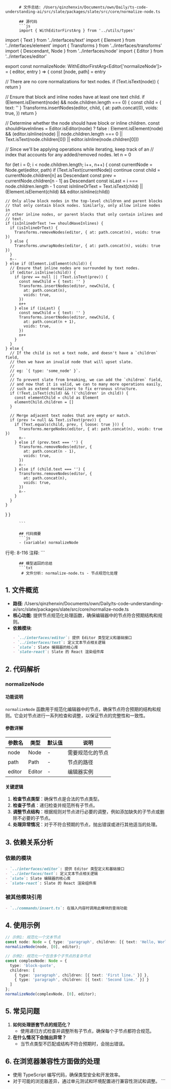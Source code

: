 
          # 文件总结: /Users/qinzhenxin/Documents/own/Daily/ts-code-understanding-ai/src/slate/packages/slate/src/core/normalize-node.ts

          ## 源代码
          ```js
          import { WithEditorFirstArg } from '../utils/types'
import { Text } from '../interfaces/text'
import { Element } from '../interfaces/element'
import { Transforms } from '../interfaces/transforms'
import { Descendant, Node } from '../interfaces/node'
import { Editor } from '../interfaces/editor'

export const normalizeNode: WithEditorFirstArg<Editor['normalizeNode']> = (
  editor,
  entry
) => {
  const [node, path] = entry

  // There are no core normalizations for text nodes.
  if (Text.isText(node)) {
    return
  }

  // Ensure that block and inline nodes have at least one text child.
  if (Element.isElement(node) && node.children.length === 0) {
    const child = { text: '' }
    Transforms.insertNodes(editor, child, {
      at: path.concat(0),
      voids: true,
    })
    return
  }

  // Determine whether the node should have block or inline children.
  const shouldHaveInlines = Editor.isEditor(node)
    ? false
    : Element.isElement(node) &&
      (editor.isInline(node) ||
        node.children.length === 0 ||
        Text.isText(node.children[0]) ||
        editor.isInline(node.children[0]))

  // Since we'll be applying operations while iterating, keep track of an
  // index that accounts for any added/removed nodes.
  let n = 0

  for (let i = 0; i < node.children.length; i++, n++) {
    const currentNode = Node.get(editor, path)
    if (Text.isText(currentNode)) continue
    const child = currentNode.children[n] as Descendant
    const prev = currentNode.children[n - 1] as Descendant
    const isLast = i === node.children.length - 1
    const isInlineOrText =
      Text.isText(child) || (Element.isElement(child) && editor.isInline(child))

    // Only allow block nodes in the top-level children and parent blocks
    // that only contain block nodes. Similarly, only allow inline nodes in
    // other inline nodes, or parent blocks that only contain inlines and
    // text.
    if (isInlineOrText !== shouldHaveInlines) {
      if (isInlineOrText) {
        Transforms.removeNodes(editor, { at: path.concat(n), voids: true })
      } else {
        Transforms.unwrapNodes(editor, { at: path.concat(n), voids: true })
      }
      n--
    } else if (Element.isElement(child)) {
      // Ensure that inline nodes are surrounded by text nodes.
      if (editor.isInline(child)) {
        if (prev == null || !Text.isText(prev)) {
          const newChild = { text: '' }
          Transforms.insertNodes(editor, newChild, {
            at: path.concat(n),
            voids: true,
          })
          n++
        } else if (isLast) {
          const newChild = { text: '' }
          Transforms.insertNodes(editor, newChild, {
            at: path.concat(n + 1),
            voids: true,
          })
          n++
        }
      }
    } else {
      // If the child is not a text node, and doesn't have a `children` field,
      // then we have an invalid node that will upset slate.
      //
      // eg: `{ type: 'some_node' }`.
      //
      // To prevent slate from breaking, we can add the `children` field,
      // and now that it is valid, we can to many more operations easily,
      // such as extend normalizers to fix erronous structure.
      if (!Text.isText(child) && !('children' in child)) {
        const elementChild = child as Element
        elementChild.children = []
      }

      // Merge adjacent text nodes that are empty or match.
      if (prev != null && Text.isText(prev)) {
        if (Text.equals(child, prev, { loose: true })) {
          Transforms.mergeNodes(editor, { at: path.concat(n), voids: true })
          n--
        } else if (prev.text === '') {
          Transforms.removeNodes(editor, {
            at: path.concat(n - 1),
            voids: true,
          })
          n--
        } else if (child.text === '') {
          Transforms.removeNodes(editor, {
            at: path.concat(n),
            voids: true,
          })
          n--
        }
      }
    }
  }
}

          ```

          ## 代码摘要
          ```js
          - (variable) normalizeNode
  行号: 8-116
  注释: 
          ```

          ## 模型返回的总结
          ```txt
           # 文件分析: normalize-node.ts - 节点规范化处理

## 1. 文件概览
- **路径**: /Users/qinzhenxin/Documents/own/Daily/ts-code-understanding-ai/src/slate/packages/slate/src/core/normalize-node.ts
- **核心功能**: 提供节点规范化处理函数，确保编辑器中的节点符合预期结构和规则。
- **依赖模块**:
  ```markdown
  - `../interfaces/editor`: 提供 Editor 类型定义和基础接口
  - `../interfaces/text`: 定义文本节点相关逻辑
  - `slate`: Slate 编辑器的核心库
  - `slate-react`: Slate 的 React 渲染组件库
  ```

## 2. 代码解析
### normalizeNode
#### 功能说明
`normalizeNode` 函数用于规范化编辑器中的节点，确保节点符合预期的结构和规则。它会对节点进行一系列检查和调整，以保证节点的完整性和一致性。

#### 参数详解
| 参数名 | 类型 | 默认值 | 说明 |
|--------|------|--------|------|
| node | Node | - | 需要规范化的节点 |
| path | Path | - | 节点的路径 |
| editor | Editor | - | 编辑器实例 |

#### 关键逻辑
1. **检查节点类型**：确保节点是合法的节点类型。
2. **检查子节点**：递归检查并规范所有子节点。
3. **调整节点结构**：根据规则对节点进行必要的调整，例如添加缺失的子节点或删除不必要的子节点。
4. **处理异常情况**：对于不符合预期的节点，抛出错误或进行其他适当的处理。

## 3. 依赖关系分析
### 依赖的模块
```markdown
- `../interfaces/editor`: 提供 Editor 类型定义和基础接口
- `../interfaces/text`: 定义文本节点相关逻辑
- `slate`: Slate 编辑器的核心库
- `slate-react`: Slate 的 React 渲染组件库
```
### 被其他模块引用
```markdown
- `../commands/insert.ts`: 在插入内容时调用此模块的查询功能
```

## 4. 使用示例
```typescript
// 示例1: 规范化一个文本节点
const node: Node = { type: 'paragraph', children: [{ text: 'Hello, World!' }] };
normalizeNode(node, [0], editor);

// 示例2: 规范化一个包含多个子节点的复杂节点
const complexNode: Node = {
  type: 'block-quote',
  children: [
    { type: 'paragraph', children: [{ text: 'First line.' }] },
    { type: 'paragraph', children: [{ text: 'Second line.' }] }
  ]
};
normalizeNode(complexNode, [0], editor);
```

## 5. 常见问题
1. **如何处理嵌套节点的规范化？**
   - 使用递归方式检查并调整所有子节点，确保每个子节点都符合规范。
2. **在什么情况下会抛出异常？**
   - 当节点类型不匹配或结构不符合预期时，会抛出错误。

## 6. 在浏览器兼容性方面做的处理
- 使用 TypeScript 编写代码，确保类型安全和开发效率。
- 对于可能的浏览器差异，通过单元测试和环境配置进行兼容性测试和调整。
          ```
        